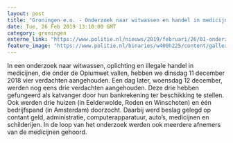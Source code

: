 ```yaml
---
layout: post
title: "Groningen e.o. - Onderzoek naar witwassen en handel in medicijnen"
date: Tue, 26 Feb 2019 13:10:00 GMT
category: groningen
externe_link: "https://www.politie.nl/nieuws/2019/februari/26/01-onderzoek-naar-witwassen-en-handel-in-medicijnen.html"
feature_image: "https://www.politie.nl/binaries/w400h225/content/gallery/politie/nieuws/2019/februari/01-nn/190226-infographic.jpg"
---
```


In een onderzoek naar witwassen, oplichting en illegale handel in medicijnen, die onder de Opiumwet  vallen, hebben we  dinsdag 11 december 2018 vier verdachten aangehouden. Een dag later, woensdag 12 december, werden nog eens drie verdachten aangehouden. Deze drie hebben gefungeerd als katvanger door hun bankrekening ter beschikking te stellen. Ook werden drie huizen (in Eelderwolde, Roden en Winschoten) en één bedrijfspand (in Amsterdam) doorzocht. Daarbij werd beslag gelegd op contant geld, administratie, computerapparatuur, auto’s, medicijnen en schilderijen. In de loop van het onderzoek werden ook meerdere afnemers van de medicijnen gehoord.
